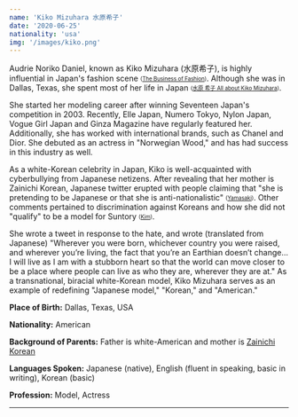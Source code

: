 ```yaml
---
name: 'Kiko Mizuhara 水原希子'
date: '2020-06-25'
nationality: 'usa'
img: '/images/kiko.png'
---
```



Audrie Noriko Daniel, known as Kiko Mizuhara (水原希子), is highly influential in Japan's fashion scene <sub><sup>([The Business of Fashion](https://surp2020.racheljn.vercel.app/sources))</sup></sub>. Although she was in Dallas, Texas, she spent most of her life in Japan <sub><sup>([水原 希子 All about Kiko Mizuhara](https://surp2020.racheljn.vercel.app/sources))</sup></sub>.

She started her modeling career after winning Seventeen Japan's competition in 2003. Recently, Elle Japan, Numero Tokyo, Nylon Japan, Vogue Girl Japan and Ginza Magazine have regularly featured her. Additionally, she has worked with international brands, such as Chanel and Dior. She debuted as an actress in "Norwegian Wood," and has had success in this industry as well.

As a white-Korean celebrity in Japan, Kiko is well-acquainted with cyberbullying from Japanese netizens. After revealing that her mother is Zainichi Korean, Japanese twitter erupted with people claiming that "she is pretending to be Japanese or that she is anti-nationalistic" <sub><sup>([Yamasaki](https://surp2020.racheljn.vercel.app/sources))</sup></sub>. Other comments pertained to discrimination against Koreans and how she did not "qualify" to be a model for Suntory <sub><sup>([Kim](https://surp2020.racheljn.vercel.app/sources))</sup></sub>.

She wrote a tweet in response to the hate, and wrote (translated from Japanese) "Wherever you were born, whichever country you were raised, and wherever you’re living, the fact that you’re an Earthian doesn’t change... I will live as I am with a stubborn heart so that the world can move closer to be a place where people can live as who they are, wherever they are at." As a transnational, biracial white-Korean model, Kiko Mizuhara serves as an example of redefining "Japanese  model," "Korean," and "American."

**Place of Birth:** Dallas, Texas, USA

**Nationality:** American

**Background of Parents:** Father is white-American and mother is [Zainichi Korean](https://surp2020.racheljn.vercel.app/japan#zainichi)

**Languages Spoken:** Japanese (native), English (fluent in speaking, basic in writing), Korean (basic)

**Profession:** Model, Actress

---